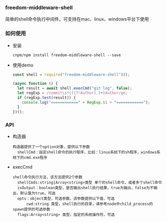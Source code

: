 ### freedom-middleware-shell

简单的shell命令执行中间件，可支持在mac、linux、windows平台下使用

### 如何使用

- 安装

  ```
  cnpm/npm install freedom-middleware-shell --save
  ```

- 使用demo

  ```js
  const shell = require("freedom-middleware-shell")();

  (async function () {
    let result = await shell.execCmd("git log", false);
    let regExp = /commit\s*(((?!Author).)+)Author/gm;
    if (regExp.test(result)) {
      console.log("============" + RegExp.$1 + "============");
    }
  })();
  ```

### API

- 构造器

  ```
  构造器提供了一个option对象，提供以下参数
  	shellCmd：指定shell命令的执行程序，比如：linux系统下的sh程序，windows系统下的cmd.exe程序
  ```

- execCmd

  ```
  shell命令执行方法，该方法提供2个参数
  	shellCmds:string|Array<string>类型 单个的shell命令，或者多个shell命令
  	isOutput：boolean类型，是否输出shell执行结果，true为输出，false为不输出，默认值为true，可选
  	opts：object类型，可选参数，该参数提供以下值，可选
  		cwd:string 类型，shell执行的目录，请参考node中child_process的spawn提供的可选参数
    flags:Array<string> 类型，指定的系统操作符，可选
  	
  ```

  ​